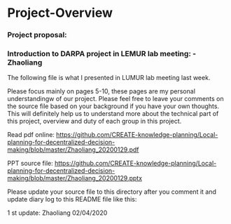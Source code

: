 # Project-Overview

### Project proposal:


### Introduction to DARPA project in LEMUR lab meeting: -Zhaoliang
The following file is what I presented in LUMUR lab meeting last week. 

Please focus mainly on pages 5-10, these pages are my personal understandingw of our project. Please feel free to leave your comments on the source file based on your background if you have your own thoughts. This will definitely help us to understand more about the technical part of this project, overview and duty of each group in this project. 

Read pdf online: https://github.com/CREATE-knowledge-planning/Local-planning-for-decentralized-decision-making/blob/master/Zhaoliang_20200129.pdf

PPT source file: https://github.com/CREATE-knowledge-planning/Local-planning-for-decentralized-decision-making/blob/master/Zhaoliang_20200129.pptx

Please update your source file to this directory after you comment it and update diary log to this README file like this:

1 st update: Zhaoliang 02/04/2020
